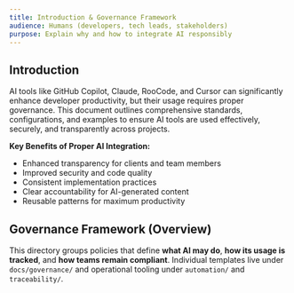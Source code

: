 ```yaml
---
title: Introduction & Governance Framework
audience: Humans (developers, tech leads, stakeholders)
purpose: Explain why and how to integrate AI responsibly
---
```


## Introduction
AI tools like GitHub Copilot, Claude, RooCode, and Cursor can significantly enhance developer productivity, but their usage requires proper governance. This document outlines comprehensive standards, configurations, and examples to ensure AI tools are used effectively, securely, and transparently across projects.

**Key Benefits of Proper AI Integration:**
- Enhanced transparency for clients and team members
- Improved security and code quality
- Consistent implementation practices
- Clear accountability for AI-generated content
- Reusable patterns for maximum productivity

## Governance Framework (Overview)
This directory groups policies that define **what AI may do**, **how its usage is tracked**, and **how teams remain compliant**. Individual templates live under `docs/governance/` and operational tooling under `automation/` and `traceability/`.
